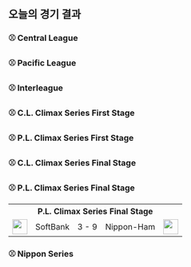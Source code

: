 ## 오늘의 경기 결과


### ⚾ Central League


### ⚾ Pacific League


### ⚾ Interleague


### ⚾ C.L. Climax Series First Stage


### ⚾ P.L. Climax Series First Stage


### ⚾ C.L. Climax Series Final Stage


### ⚾ P.L. Climax Series Final Stage

<table>
  <tr>
    <th></th>
    <th colspan='3'>P.L. Climax Series Final Stage</th>
    <th></th>
  </tr>
  <tr>
    <td><img src='' width='30'></td>
    <td>SoftBank</td><td>3 - 9</td><td>Nippon-Ham</td>
    <td><img src='' width='30'></td>
  </tr>
</table>

### ⚾ Nippon Series


